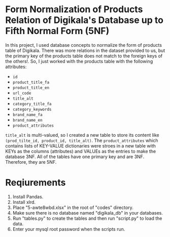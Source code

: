 # Form Normalization of Products Relation of Digikala's Database up to Fifth Normal Form (5NF)
In this project, I used database concepts to normalize the form of products table of Digikala. There was more relations in the dataset provided to us, but the primary key of the products table does not match to the foreign keys of the others!. So, I just worked with the products table with the following attributes:
* `id`
* `product_title_fa`
* `product_title_en`
* `url_code`
* `title_alt`
* `category_title_fa`
* `category_keywords`
* `brand_name_fa`
* `brand_name_en`
* `product_attributes`
  
`title_alt` is multi-valued, so I created a new table to store its content like `(prod_tilte_id, product_id, title_alt)`. The `product_attributes` which contains lists of KEY-VALUE dictionaries were stroes in a new table with KEYs as the columns (attributes) and VALUEs as the entries to make the database 3NF. All of the tables have one primary key and are 3NF. Therefore, they are 5NF.

# Reqiurements
1. Install Pandas. 
2. Install xlrd.
3. Place "5-awte8wbd.xlsx" in the root of "codes" directory.
4. Make sure there is no database named "digikala_db" in your databases.
5. Run "tables.py" to create the tables and then run "script.py" to load the data.
6. Enter your mysql root password when the scripts run.
